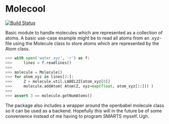 Molecool
========
[![Build Status](https://travis-ci.org/steinmanngroup/molecool.svg?branch=master)](https://travis-ci.org/steinmanngroup/molecool)

Basic module to handle molecules which are represented as
a collection of atoms. A basic use-case example might be
to read all atoms from an .xyz-file using the Molecule
class to store atoms which are represented by the Atom
class.

```python
>>> with open('water.xyz', 'r') as f:
>>>     lines = f.readlines()
>>>
>>> molecule = Molecule()
>>> for atom_xyz in lines[2:]:
>>>     Z = molecule.util.LABEL2Z[atom_xyz[0]]
>>>     molecule.addAtom( Atom(Z, xyz=map(float, atom_xyz[1:])) )
>>>
>>> assert 3 == molecule.getNumAtoms()
```

The package also includes a wrapper around the openbabel
molecule class so it can be used as a backend. Hopefully
this will in the future be of some convenience instead
of me having to program SMARTS myself. Ugh.
